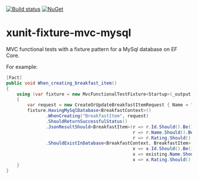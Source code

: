[![Build status](https://ci.appveyor.com/api/projects/status/mbl1tqk3gciah35u/branch/master?svg=true)](https://ci.appveyor.com/project/axle-h/xunit-fixture-mvc-mysql/branch/master)
[![NuGet](https://img.shields.io/nuget/v/xunit.fixture.mvc.mysql.svg)](https://www.nuget.org/packages/xunit.fixture.mvc.mysql)

# xunit-fixture-mvc-mysql

MVC functional tests with a fixture pattern for a MySql database on EF Core.

For example:

```C#
[Fact]
public void When_creating_breakfast_item()
{
    using (var fixture = new MvcFunctionalTestFixture<Startup>(_output))
    {
        var request = new CreateOrUpdateBreakfastItemRequest { Name = "bacon", Rating = 10 };
        fixture.HavingMySqlDatabase<BreakfastContext>()
               .WhenCreating("BreakfastItem", request)
               .ShouldReturnSuccessfulStatus()
               .JsonResultShould<BreakfastItem>(r => r.Id.Should().Be(1),
                                                r => r.Name.Should().Be(request.Name),
                                                r => r.Rating.Should().Be(request.Rating)
               .ShouldExistInDatabase<BreakfastContext, BreakfastItem>(1,
                                                x => x.Id.Should().Be(1),
                                                x => existing.Name.Should().Be(request.Name),
                                                x => x.Rating.Should().Be(request.Rating));
    }
}
```
